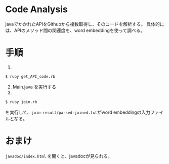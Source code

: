 # Code Analysis

javaでかかれたAPIをGithubから複数取得し、そのコードを解析する。
具体的には、APIのメソッド間の関連度を、word embeddingを使って調べる。

# 手順
1. 
```bash
$ ruby get_API_code.rb
```

2. Main.java を実行する
3. 
```bash
$ ruby join.rb
```
を実行して、`join-result/parsed-joined.txt`がword embeddingの入力ファイルとなる。

# おまけ
`javadoc/index.html` を開くと、javadocが見られる。